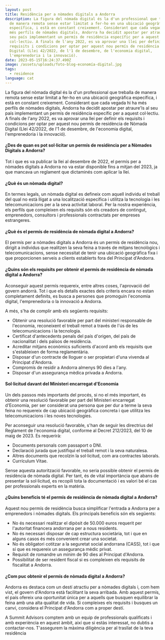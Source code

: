 ```yaml
---
layout: post
title: Residència per a nòmades digitals a Andorra
description: La figura del nòmada digital és la d'un professional que treballa
  de manera remota sense estar limitat a fer-ho en una ubicació geogràfica
  específica, i està en constant creixement. Considerant que cada vegada hi ha
  més perfils de nòmades digitals, Andorra ha decidit apostar per atraure'ls al
  seu país implementant un permís de residència específic per a aquest
  col·lectiu. A finals de l'any 2022, es va aprovar una llei per definir els
  requisits i condicions per optar per aquest nou permís de residència de Nòmada
  Digital (Llei 42/2022, de l'1 de desembre, de l'economia digital,
  l'emprenedoria i la innovació).
date: 2023-05-15T16:24:37.490Z
image: /assets/uploads/foto-blog-economía-digital.jpg
tags:
  - residence
language: cat
---
```

La figura del nòmada digital és la d'un professional que treballa de manera remota sense estar limitat a fer-ho en una ubicació geogràfica específica, i està en constant creixement. Considerant que cada vegada hi ha més perfils de nòmades digitals, Andorra ha decidit apostar per atraure'ls al seu país implementant un permís de residència específic per a aquest col·lectiu. A finals de l'any 2022, es va aprovar una llei per definir els requisits i condicions per optar per aquest nou permís de residència de Nòmada Digital (Llei 42/2022, de l'1 de desembre, de l'economia digital, l'emprenedoria i la innovació).



#### ¿Des de quan es pot sol·licitar un permís de residència per a Nòmades Digitals a Andorra?

 Tot i que es va publicar la llei al desembre de 2022, el permís per a nòmades digitals a Andorra no va estar disponible fins a mitjan del 2023, ja que mancava un reglament que dictaminés com aplicar la llei.

#### ¿Què és un nòmada digital? 

En termes legals, un nòmada digital es defineix com aquell individu el treball del qual no està lligat a una localització específica i utilitza la tecnologia i les telecomunicacions per a la seva activitat laboral. Per la nostra experiència, els perfils que compleixen els requisits són els creadors de contingut, emprenedors, consultors i professionals contractats per empreses estrangeres.



#### ¿Què és el permís de residència de nòmada digital a Andorra? 

El permís per a nòmades digitals a Andorra és un permís de residència nou, dirigit a individus que realitzen la seva feina a través de mitjans tecnològics i telecomunicacions, sense necessitat de tenir una ubicació geogràfica fixa i que proporcionen serveis a clients establerts fora del Principat d'Andorra.



#### ¿Quins són els requisits per obtenir el permís de residència de nòmada digital a Andorra?

 Aconseguir aquest permís requereix, entre altres coses, l'aprovació del govern andorrà. Tot i que els detalls exactes dels criteris encara no estan completament definits, es busca a persones que promoguin l'economia digital, l'emprenedoria o la innovació a Andorra.

A més, s'ha de complir amb els següents requisits:

* Obtenir una resolució favorable per part del ministeri responsable de l'economia, reconeixent el treball remot a través de l'ús de les telecomunicacions i la tecnologia.
* Certificat d'antecedents penals del país d'origen, del país de nacionalitat i dels països de residència.
* Acreditar mitjans econòmics suficients d'acord amb els requisits que s'estableixen de forma reglamentària.
* Disposar d'un contracte de lloguer o ser propietari d'una vivenda al Principat d'Andorra.
* Compromís de residir a Andorra almenys 90 dies a l'any.
* Disposar d'un assegurança mèdica privada a Andorra.



#### Sol·licitud davant del Ministeri encarregat d'Economia

 Un dels passos més importants del procés, si no el més important, és obtenir una resolució favorable per part del Ministeri encarregat d'Economia, per ser considerat una persona que per dur a terme la seva feina no requereix de cap ubicació geogràfica concreta i que utilitza les telecomunicacions i les noves tecnologies.

Per aconseguir una resolució favorable, s'han de seguir les directrius del Reglament de l'economia digital, conforme al Decret 212/2023, del 10 de maig de 2023. Es requerirà:

* Documents personals com passaport o DNI.
* Declaració jurada que justifiqui el treball remot i la seva naturalesa.
* Altres documents que recolzin la sol·licitud, com ara contractes laborals.
* Currículum Vitae.

Sense aquesta autorització favorable, no seria possible obtenir el permís de residència de nòmada digital. Per tant, és de vital importància que abans de presentar la sol·licitud, es recopili tota la documentació i es valori bé el cas per professionals experts en la matèria.



#### ¿Quins beneficis té el permís de residència de nòmada digital a Andorra?

 Aquest nou permís de residència busca simplificar l'entrada a Andorra per a emprenedors i nòmades digitals. Els principals beneficis són els següents:

* No és necessari realitzar el dipòsit de 50.000 euros requerit per l'autoritat financera andorrana per a nous residents.
* No és necessari disposar de cap estructura societària, tot i que en alguns casos és més convenient crear una societat.
* No és obligatori cotitzar a la seguretat social andorrana (CASS), tot i que sí que es requereix un assegurança mèdic privat.
* Requisit de romandre un mínim de 90 dies al Principat d'Andorra.
* Possibilitat de ser resident fiscal si es compleixen els requisits de fiscalitat a Andorra.

#### ¿Com puc obtenir el permís de nòmada digital a Andorra?

 Andorra es destaca com un destí atractiu per a nòmades digitals i, com hem vist, el govern d'Andorra està facilitant la seva arribada. Amb aquest permís, el país ofereix una oportunitat única per a aquells que busquen equilibrar la feina amb una alta qualitat de vida. Si compleixes els requisits i busques un canvi, considera el Principat d'Andorra com a proper destí.



A Summit Advisors comptem amb un equip de professionals qualificats i amb experiència en aquest àmbit, així que si estàs interessat, no dubtis a contactar-nos. T'assegurem la màxima diligència per al trasllat de la teva residència